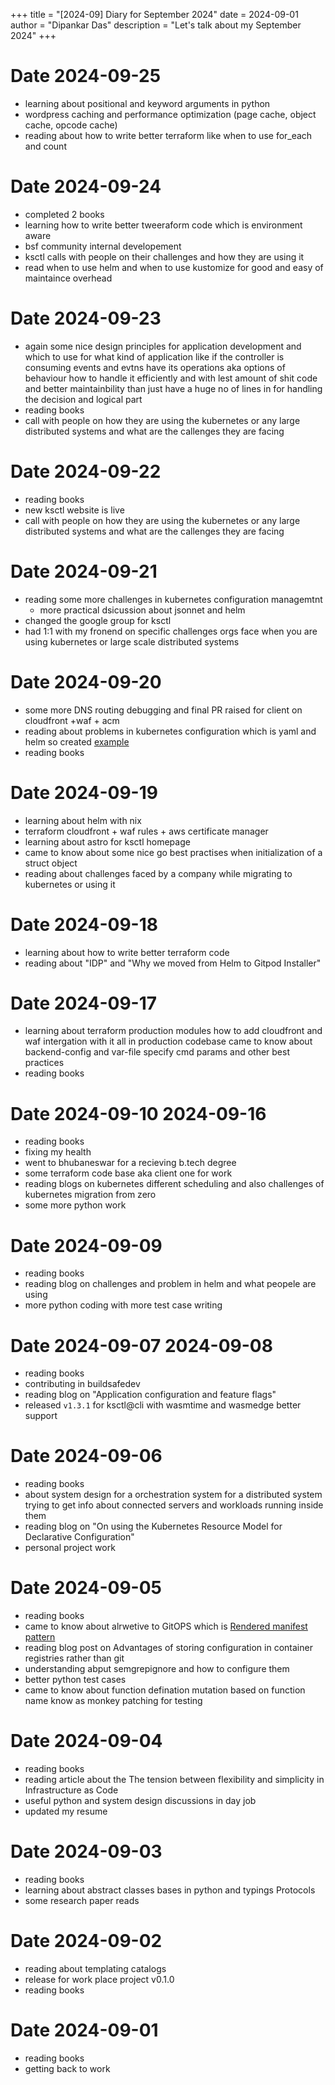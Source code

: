 +++
title = "[2024-09] Diary for September 2024"
date = 2024-09-01
author = "Dipankar Das"
description = "Let's talk about my September 2024"
+++

# Date 2024-09-25
* learning about positional and keyword arguments in python
* wordpress caching and performance optimization (page cache, object cache, opcode cache)
* reading about how to write better terraform  like when to use for_each and count

# Date 2024-09-24
* completed 2 books
* learning how to write better tweeraform code which is environment aware
* bsf community internal developement
* ksctl calls with people on their challenges and how they are using it
* read when to use helm and when to use kustomize for good and easy of maintaince overhead

# Date 2024-09-23
* again some nice design principles for application development and which to use for what kind of application like if the controller is consuming events and evtns have its operations aka options of behaviour how to handle it efficiently and with lest amount of shit code and better maintainbility than just have a huge no of lines in for handling the decision and logical part
* reading books
* call with people on how they are using the kubernetes or any large distributed systems and what are the callenges they are facing

# Date 2024-09-22
* reading books
* new ksctl website is live
* call with people on how they are using the kubernetes or any large distributed systems and what are the callenges they are facing

# Date 2024-09-21
* reading some more challenges in kubernetes configuration managemtnt
  * more practical dsicussion about jsonnet and helm
* changed the google group for ksctl
* had 1:1 with my fronend on specific challenges orgs face when you are using kubernetes or large scale distributed systems

# Date 2024-09-20
* some more DNS routing debugging and final PR raised for client on cloudfront +waf + acm
* reading about problems in kubernetes configuration which is yaml and helm so created [example](https://github.com/ksctl/enhancements/tree/main/poc/jsonnet)
* reading books

# Date 2024-09-19
* learning about helm with nix
* terraform cloudfront + waf rules + aws certificate manager
* learning about astro for ksctl homepage
* came to know about some nice go best practises when initialization of a struct object
* reading about challenges faced by a company while migrating to kubernetes or using it

# Date 2024-09-18
* learning about how to write better terraform code
* reading about "IDP" and "Why we moved from Helm to Gitpod Installer"

# Date 2024-09-17
* learning about terraform production modules how to add cloudfront and waf intergation with it all in production codebase came to know about backend-config and var-file specify cmd params and other best practices
* reading books

# Date 2024-09-10 2024-09-16
* reading books
* fixing my health
* went to bhubaneswar for a recieving b.tech degree
* some terraform code base aka client one for work
* reading blogs on kubernetes different scheduling and also challenges of kubernetes migration from zero
* some more python work

# Date 2024-09-09
* reading books
* reading blog on challenges and problem in helm and what peopele are using
* more python coding with more test case writing

# Date 2024-09-07 2024-09-08
* reading books
* contributing in buildsafedev
* reading blog on "Application configuration and feature flags"
* released `v1.3.1` for ksctl@cli with wasmtime and wasmedge better support

# Date 2024-09-06
* reading books
* about system design for a orchestration system for a distributed system trying to get info about connected servers and workloads running inside them
* reading blog on "On using the Kubernetes Resource Model for Declarative Configuration"
* personal project work

# Date 2024-09-05
* reading books
* came to know about alrwetive to GitOPS which is [Rendered manifest pattern](https://akuity.io/blog/the-rendered-manifests-pattern/)
* reading blog post on Advantages of storing configuration in container registries rather than git
* understanding abput semgrepignore and how to configure them
* better python test cases
* came to know about function defination mutation based on function name know as monkey patching for testing

# Date 2024-09-04
* reading books
* reading article about the The tension between flexibility and simplicity in Infrastructure as Code
* useful python and system design discussions in day job
* updated my resume

# Date 2024-09-03
* reading books
* learning about abstract classes bases in python and typings Protocols
* some research paper reads

# Date 2024-09-02
* reading about templating catalogs
* release for work place project v0.1.0
* reading books

# Date 2024-09-01
* reading books
* getting back to work

